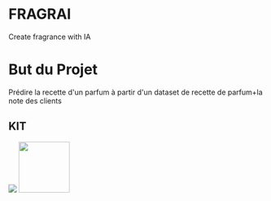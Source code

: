 # FRAGRAI
Create fragrance with IA
# But du Projet
Prédire la recette d'un parfum à partir d'un dataset de recette de parfum+la note des clients

## KIT 
<img src="https://img.icons8.com/color/48/000000/python.png"/> <img src="https://img.icons8.com/color/344/tensorflow.png" width="100" height="100"/>
